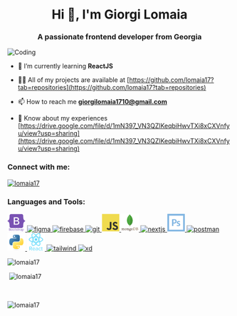 <h1 align="center">Hi 👋, I'm Giorgi Lomaia</h1>
<h3 align="center">A passionate frontend developer from Georgia</h3>
<img aling="right" alt="Coding" width=400 src="https://media.giphy.com/media/qgQUggAC3Pfv687qPC/giphy.gif">


- 🌱 I’m currently learning **ReactJS**

- 👨‍💻 All of my projects are available at [https://github.com/lomaia17?tab=repositories](https://github.com/lomaia17?tab=repositories)

- 📫 How to reach me **giorgilomaia1710@gmail.com**

- 📄 Know about my experiences [https://drive.google.com/file/d/1mN397_VN3QZlKeqbiHwvTXi8xCXVnfyu/view?usp=sharing](https://drive.google.com/file/d/1mN397_VN3QZlKeqbiHwvTXi8xCXVnfyu/view?usp=sharing)

<h3 align="left">Connect with me:</h3>
<p align="left">
<a href="https://linkedin.com/in/lomaia17" target="blank"><img align="center" src="https://raw.githubusercontent.com/rahuldkjain/github-profile-readme-generator/master/src/images/icons/Social/linked-in-alt.svg" alt="lomaia17" height="30" width="40" /></a>
</p>

<h3 align="left">Languages and Tools:</h3>
<p align="left"> <a href="https://getbootstrap.com" target="_blank" rel="noreferrer"> <img src="https://raw.githubusercontent.com/devicons/devicon/master/icons/bootstrap/bootstrap-plain-wordmark.svg" alt="bootstrap" width="40" height="40"/> </a> <a href="https://www.figma.com/" target="_blank" rel="noreferrer"> <img src="https://www.vectorlogo.zone/logos/figma/figma-icon.svg" alt="figma" width="40" height="40"/> </a> <a href="https://firebase.google.com/" target="_blank" rel="noreferrer"> <img src="https://www.vectorlogo.zone/logos/firebase/firebase-icon.svg" alt="firebase" width="40" height="40"/> </a> <a href="https://git-scm.com/" target="_blank" rel="noreferrer"> <img src="https://www.vectorlogo.zone/logos/git-scm/git-scm-icon.svg" alt="git" width="40" height="40"/> </a> <a href="https://developer.mozilla.org/en-US/docs/Web/JavaScript" target="_blank" rel="noreferrer"> <img src="https://raw.githubusercontent.com/devicons/devicon/master/icons/javascript/javascript-original.svg" alt="javascript" width="40" height="40"/> </a> <a href="https://www.mongodb.com/" target="_blank" rel="noreferrer"> <img src="https://raw.githubusercontent.com/devicons/devicon/master/icons/mongodb/mongodb-original-wordmark.svg" alt="mongodb" width="40" height="40"/> </a> <a href="https://nextjs.org/" target="_blank" rel="noreferrer"> <img src="https://cdn.worldvectorlogo.com/logos/nextjs-2.svg" alt="nextjs" width="40" height="40"/> </a> <a href="https://www.photoshop.com/en" target="_blank" rel="noreferrer"> <img src="https://raw.githubusercontent.com/devicons/devicon/master/icons/photoshop/photoshop-line.svg" alt="photoshop" width="40" height="40"/> </a> <a href="https://postman.com" target="_blank" rel="noreferrer"> <img src="https://www.vectorlogo.zone/logos/getpostman/getpostman-icon.svg" alt="postman" width="40" height="40"/> </a> <a href="https://www.python.org" target="_blank" rel="noreferrer"> <img src="https://raw.githubusercontent.com/devicons/devicon/master/icons/python/python-original.svg" alt="python" width="40" height="40"/> </a> <a href="https://reactjs.org/" target="_blank" rel="noreferrer"> <img src="https://raw.githubusercontent.com/devicons/devicon/master/icons/react/react-original-wordmark.svg" alt="react" width="40" height="40"/> </a> <a href="https://tailwindcss.com/" target="_blank" rel="noreferrer"> <img src="https://www.vectorlogo.zone/logos/tailwindcss/tailwindcss-icon.svg" alt="tailwind" width="40" height="40"/> </a> <a href="https://www.adobe.com/products/xd.html" target="_blank" rel="noreferrer"> <img src="https://cdn.worldvectorlogo.com/logos/adobe-xd.svg" alt="xd" width="40" height="40"/> </a> </p>

<p><img align="left" src="https://github-readme-stats.vercel.app/api/top-langs?username=lomaia17&show_icons=true&locale=en&layout=compact" alt="lomaia17" /></p>
<br>
<p>&nbsp;<img align="center" src="https://github-readme-stats.vercel.app/api?username=lomaia17&show_icons=true&locale=en" alt="lomaia17" /></p>
<br>
<p><img align="center" src="https://github-readme-streak-stats.herokuapp.com/?user=lomaia17&" alt="lomaia17" /></p>

